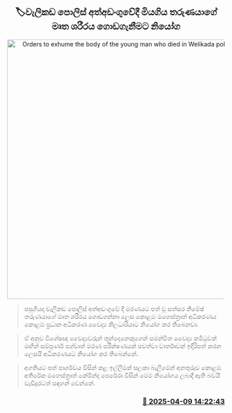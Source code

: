<p align='center'><b><h2 align='center' title='Orders to exhume the body of the young man who died in Welikada police custody'>🏷වැලිකඩ පොලිස් අත්අඩංගුවේදී මියගිය තරුණයාගේ මෘත ශරීරය ගොඩගැනීම​ට නියෝග</h2></b></p>
<p align='center'><img src='https://helakuru.sgp1.cdn.digitaloceanspaces.com/esana/images/lib/sathsara-nimesh-uip.jpg' width='600' alt='Orders to exhume the body of the young man who died in Welikada police custody'></p>

> පසුගියදා වැලිකඩ පොලිස් අත්අඩංගුවේ දී මරණයට පත් වූ සත්සර නිමේෂ් තරුණයාගේ මෘත ශරීරය ගොඩගන්නා ලෙස කොළඹ මහෙස්ත්‍රාත් අධිකරණය කොළඹ ප්‍රධාන අධිකරණ වෛද්‍ය නිලධාරියාට නි‍යෝග කර තිබෙනවා.

> ඒ අනුව විශේෂඥ වෛද්‍යවරුන් තුන්දෙනෙකුගෙන් සමන්විත වෛද්‍ය කමිටුවක් මඟින් සම්පූර්ණ පශ්චාත් මරණ පරීක්ෂණයක් පවත්වා වාර්තාවක් ඉදිරිපත් කරන ලෙසයි අධිකරණයට නියෝග කර තිබෙන්නේ.

> අගතියට පත් පාර්ශවය විසින් කළ ඉල්ලීමක් සලකා බැලීමෙන් අනතුරුව කොළඹ අතිරේක මහෙස්ත්‍රාත් කේමින්ද පෙරේරා විසින් මෙම නියෝගය ලබාදී ඇති බවයි වැඩිදුරටත් සඳහන් වෙන්නේ.



<h3 align='right'><a href='https://www.helakuru.lk/esana/p/109124/'>📅 2025-04-09 14:22:43</a></h3>
